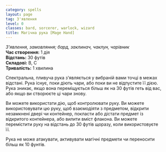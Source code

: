 ```yaml
---
category: spells
layout: page
tag: З'явлення
level: 0
classes: bard, sorcerer, warlock, wizard
title: Магічна рука [Mage Hand]
---
```


_З'явлення, замовляння; бард, заклинач, чаклун, чарівник_    
**Час створення:** 1 дія    
**Відстань:** 30 футів    
**Складові:** В, С    
**Тривалість:** 1 хвилина    

Спектральна, пливуча рука з'являється у вибраній вами точці в межах відстані. Рука існує, поки діють чари, або поки ви не відпустите її дією. Рука зникає, якщо вона переміщується більш як на 30 футів геть від вас, або якщо ви створюєте ці чари знову.    

Ви можете використати дію, щоб контролювати руку. Ви можете використовувати цю руку, щоб взаємодіяти з предметом, відкрити незамкнені двері чи контейнер, покласти або дістати предмет із відкритого контейнера, або вилити вміст флакона. Ви можете перемістити руку на відстань до 30 футів щоразу, коли використовуєте її.    

Рука не може атакувати, активувати магічні предмети чи переносити більш як 10 фунтів. 
